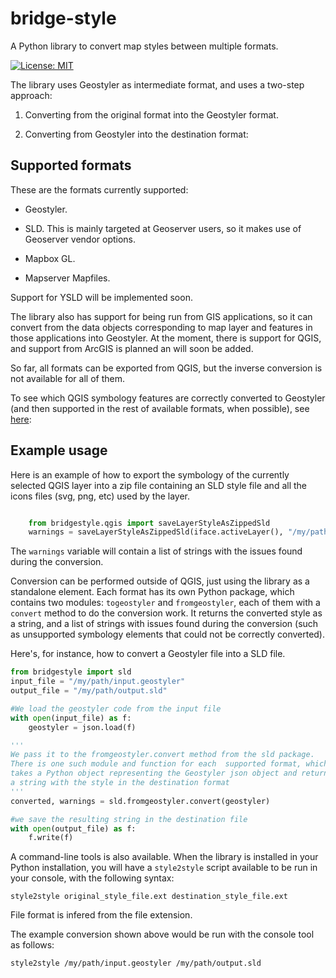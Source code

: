 # bridge-style

A Python library to convert map styles between multiple formats.

[![License: MIT](https://img.shields.io/badge/License-MIT-yellow.svg)](LICENSE.md)

The library uses Geostyler as intermediate format, and uses a two-step approach:

1) Converting from the original format into the Geostyler format. 

2) Converting from Geostyler into the destination format:


## Supported formats

These are the formats currently supported:

- Geostyler.

- SLD. This is mainly targeted at Geoserver users, so it makes use of Geoserver vendor options.

- Mapbox GL.

- Mapserver Mapfiles.

Support for YSLD will be implemented soon.

The library also has support for being run from GIS applications, so it can convert from the data objects corresponding to map layer and features in those applications into Geostyler. At the moment, there is support for QGIS, and support from ArcGIS is planned an will soon be added.

So far, all formats can be exported from QGIS, but the inverse conversion is not available for all of them. 

To see which QGIS symbology features are correctly converted to Geostyler (and then supported in the rest of available formats, when possible), see [here](docs/qgis.md): 

## Example usage

Here is an example of how to export the symbology of the currently selected QGIS layer into a zip file containing an SLD style file and all the icons files (svg, png, etc) used by the layer.

```python

	from bridgestyle.qgis import saveLayerStyleAsZippedSld
	warnings = saveLayerStyleAsZippedSld(iface.activeLayer(), "/my/path/mystyle.zip")

```

The `warnings` variable will contain a list of strings with the issues found during the conversion.

Conversion can be performed outside of QGIS, just using the library as a standalone element. Each format has its own Python package, which contains two modules: `togeostyler` and `fromgeostyler`, each of them with a `convert` method to do the conversion work. It returns the converted style as a string, and a list of strings with issues found during the conversion (such as unsupported symbology elements that could not be correctly converted).

Here's, for instance, how to convert a Geostyler file into a SLD file.

```python
from bridgestyle import sld
input_file = "/my/path/input.geostyler"
output_file = "/my/path/output.sld"

#We load the geostyler code from the input file
with open(input_file) as f:
	geostyler = json.load(f)

'''
We pass it to the fromgeostyler.convert method from the sld package.
There is one such module and function for each  supported format, which 
takes a Python object representing the Geostyler json object and returns 
a string with the style in the destination format	
'''
converted, warnings = sld.fromgeostyler.convert(geostyler)

#we save the resulting string in the destination file
with open(output_file) as f:
	f.write(f)
```

A command-line tools is also available. When the library is installed in your Python installation, you will have a `style2style` script available to be run in your console, with the following syntax:

```
style2style original_style_file.ext destination_style_file.ext
```

File format is infered from the file extension.

The example conversion shown above would be run with the console tool as follows:

```
style2style /my/path/input.geostyler /my/path/output.sld
```





